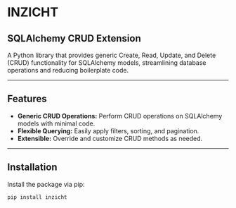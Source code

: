 # INZICHT

## SQLAlchemy CRUD Extension

A Python library that provides generic Create, Read, Update, and Delete (CRUD) functionality for SQLAlchemy models, streamlining database operations and reducing boilerplate code.

---

## Features
- **Generic CRUD Operations:** Perform CRUD operations on SQLAlchemy models with minimal code.
- **Flexible Querying:** Easily apply filters, sorting, and pagination.
- **Extensible:** Override and customize CRUD methods as needed.

---

## Installation

Install the package via pip:

```bash
pip install inzicht
```
